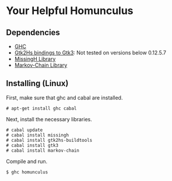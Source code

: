 # Your Helpful Homunculus

## Dependencies

* [GHC](https://hackage.haskell.org/package/gtk3-0.14.1)
* [Gtk2Hs bindings to Gtk3](https://www.haskell.org/ghc/): Not tested on versions below 0.12.5.7
* [MissingH Library](https://hackage.haskell.org/package/MissingH)
* [Markov-Chain Library](https://hackage.haskell.org/package/markov-chain)

## Installing (Linux)

First, make sure that ghc and cabal are installed.

``` 
# apt-get install ghc cabal 
```

Next, install the necessary libraries.

``` 
# cabal update 
# cabal install missingh
# cabal install gtk2hs-buildtools
# cabal install gtk3
# cabal install markov-chain
```

Compile and run.

``` 
$ ghc homunculus 
```
